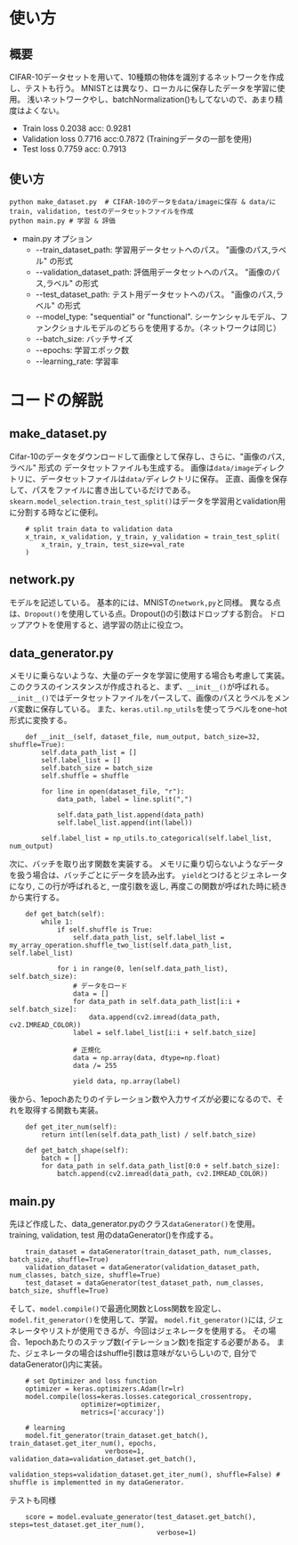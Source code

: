 # 使い方

## 概要
CIFAR-10データセットを用いて、10種類の物体を識別するネットワークを作成し、テストも行う。
MNISTとは異なり、ローカルに保存したデータを学習に使用。
浅いネットワークやし、batchNormalization()もしてないので、あまり精度はよくない。
- Train loss 0.2038 acc: 0.9281
- Validation loss 0.7716 acc:0.7872 (Trainingデータの一部を使用)
- Test loss 0.7759 acc: 0.7913

## 使い方

```
python make_dataset.py  # CIFAR-10のデータをdata/imageに保存 & data/にtrain, validation, testのデータセットファイルを作成
python main.py # 学習 & 評価
```

- main.py オプション
    - --train_dataset_path: 学習用データセットへのパス。 "画像のパス,ラベル" の形式
    - --validation_dataset_path: 評価用データセットへのパス。 "画像のパス,ラベル" の形式
    - --test_dataset_path: テスト用データセットへのパス。 "画像のパス,ラベル" の形式
    - --model_type: "sequential" or "functional". シーケンシャルモデル、ファンクショナルモデルのどちらを使用するか。（ネットワークは同じ）
    - --batch_size: バッチサイズ
    - --epochs: 学習エポック数
    - --learning_rate: 学習率

# コードの解説
## make_dataset.py

Cifar-10のデータをダウンロードして画像として保存し、さらに、"画像のパス,ラベル" 形式の
データセットファイルも生成する。
画像は`data/image`ディレクトリに、データセットファイルは`data/`ディレクトリに保存。
正直、画像を保存して、パスをファイルに書き出しているだけである。
`skearn.model_selection.train_test_split()`はデータを学習用とvalidation用に分割する時などに便利。

```
    # split train data to validation data
    x_train, x_validation, y_train, y_validation = train_test_split(
        x_train, y_train, test_size=val_rate
    )
```

## network.py

モデルを記述している。
基本的には、MNISTの`network,py`と同様。
異なる点は、`Dropout()`を使用している点。Dropout()の引数はドロップする割合。
ドロップアウトを使用すると、過学習の防止に役立つ。

## data_generator.py

メモリに乗らないような、大量のデータを学習に使用する場合も考慮して実装。
このクラスのインスタンスが作成されると、まず、`__init__()`が呼ばれる。
`__init__()`ではデータセットファイルをパースして、画像のパスとラベルをメンバ変数に保存している。
また、`keras.util.np_utils`を使ってラベルをone-hot形式に変換する。

```
    def __init__(self, dataset_file, num_output, batch_size=32, shuffle=True):
        self.data_path_list = []
        self.label_list = []
        self.batch_size = batch_size
        self.shuffle = shuffle

        for line in open(dataset_file, "r"):
            data_path, label = line.split(",")

            self.data_path_list.append(data_path)
            self.label_list.append(int(label))

        self.label_list = np_utils.to_categorical(self.label_list, num_output)

```

次に、バッチを取り出す関数を実装する。
メモリに乗り切らないようなデータを扱う場合は、バッチごとにデータを読み出す。
`yield`とつけるとジェネレータになり, この行が呼ばれると, 一度引数を返し,
再度この関数が呼ばれた時に続きから実行する。

```
    def get_batch(self):
        while 1:
            if self.shuffle is True:
                self.data_path_list, self.label_list = my_array_operation.shuffle_two_list(self.data_path_list, self.label_list)

            for i in range(0, len(self.data_path_list), self.batch_size):
                # データをロード
                data = []
                for data_path in self.data_path_list[i:i + self.batch_size]:
                    data.append(cv2.imread(data_path, cv2.IMREAD_COLOR))
                label = self.label_list[i:i + self.batch_size]

                # 正規化
                data = np.array(data, dtype=np.float)
                data /= 255

                yield data, np.array(label)
```

後から、1epochあたりのイテレーション数や入力サイズが必要になるので、それを取得する関数も実装。

```
    def get_iter_num(self):
        return int(len(self.data_path_list) / self.batch_size)

    def get_batch_shape(self):
        batch = []
        for data_path in self.data_path_list[0:0 + self.batch_size]:
            batch.append(cv2.imread(data_path, cv2.IMREAD_COLOR))
```

## main.py

先ほど作成した、data_generator.pyのクラス`dataGenerator()`を使用。
training, validation, test 用のdataGenerator()を作成する。

```
    train_dataset = dataGenerator(train_dataset_path, num_classes, batch_size, shuffle=True)
    validation_dataset = dataGenerator(validation_dataset_path, num_classes, batch_size, shuffle=True)
    test_dataset = dataGenerator(test_dataset_path, num_classes, batch_size, shuffle=True)
```

そして、`model.compile()`で最適化関数とLoss関数を設定し、`model.fit_generator()`を使用して、学習。
`model.fit_generator()`には, ジェネレータやリストが使用できるが、今回はジェネレータを使用する。
その場合、1epochあたりのステップ数(イテレーション数)を指定する必要がある。
また、ジェネレータの場合はshuffle引数は意味がないらしいので, 自分でdataGenerator()内に実装。

```
    # set Optimizer and loss function
    optimizer = keras.optimizers.Adam(lr=lr)
    model.compile(loss=keras.losses.categorical_crossentropy,
                  optimizer=optimizer,
                  metrics=['accuracy'])

    # learning
    model.fit_generator(train_dataset.get_batch(), train_dataset.get_iter_num(), epochs,
                        verbose=1, validation_data=validation_dataset.get_batch(),
                        validation_steps=validation_dataset.get_iter_num(), shuffle=False) # shuffle is implementted in my dataGenerator.
```

テストも同様

```
    score = model.evaluate_generator(test_dataset.get_batch(), steps=test_dataset.get_iter_num(),
                                     verbose=1)
```
